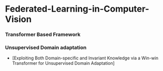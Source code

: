 # Federated-Learning-in-Computer-Vision

### Transformer Based Framework


### Unsupervised Domain adaptation
- [Exploiting Both Domain-specific and Invariant Knowledge via 
a Win-win Transformer for Unsupervised Domain Adaptation]
